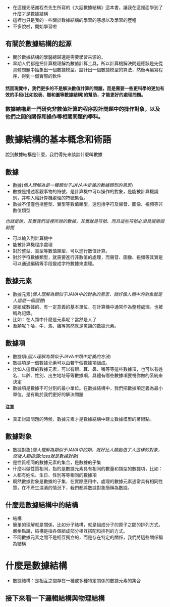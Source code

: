 * 在這裡先感謝程杰先生所寫的《大話數據結構》這本書，讓我在這裡面學到了什麼才是數據結構
* 這裡也只是我的一些關於數據結構的學習的感想以及學習的歷程
* 不多說啦，開始學習啦
## 有關於數據結構的起源
* 關於數據結構的學醫總歸還是需要學習來源的。
* 早期人們都是把計算機理解為數值計算工具，所以計算機解決問題應該是先從具體問題中抽象出一個數據模型，設計出一個數據模型的算法，然後再編寫程序，得到一個實際的軟件
#### 然而現實中，我們更多的不是解決數值計算的問題，而是需要一些更科學的更加有效的手段(比如說表、樹和圖等數據結構)的幫助，才能更好的處理問題。
### 數據結構是一門研究非數值計算的程序設計問題中的操作對象，以及他們之間的關係和操作等相關問題的學科。
# 數據結構的基本概念和術語
說到數據結構是什麼，我們得先來談談什麼叫數據
## 數據
* 數據(*個人理解為是一種類似于JAVA中定義的數據類型的意思*)
 * 數據是描述客觀事物的符號，是計算機中可以操作的對象，是能被計算機識別，并輸入給計算機處理的符號集合。
  * 數據不僅僅包括整型、實型等數值類型，還包括字符及聲音、圖像、視頻等非數值類型

*也就是說，其實我們這裡所說的數據，其實就是符號、而且這些符號必須具備兩個前提*
 * 可以輸入到計算機中
 * 能被計算機程序處理
  * 對於整型、實型等數值類型，可以進行數值計算。
   * 對於字符數據類型，就需要進行非數值的處理，而聲音、圖像、視頻等其實是可以通過編碼等手段變成字符數據來處理。
## 數據元素
* 數據元素(*個人理解為類似于JAVA中的對象的意思，就好像人類中的對象就是人這麼一個個體*)
 * 是組成數據的、有一定意義的基本單位，在計算機中通常作為整體處理。也被稱為記錄。
  * 比如：在人類中什麼是元素呢？當然是人了
  * 畜類呢？哈，牛、馬、雞等當然就是禽類的數據元素。
## 數據項
* 數據項(*個人理解為類似于JAVA中類中定義的方法*)
 * 數據項是一個數據元素可以由若干個數據項組成。
  * 比如人這樣的數據元素，可以有眼、耳、鼻、嘴等等這些數據項，也可以有姓名、年齡、性別、出生地址等等數據項，具體有哪些數據項要視你做的系統來決定
   * 數據項是數據不可分割的最小單位。在數據結構中，我們把數據項定義為最小單位。是有助於我們更好的解決問題
#### 注意
* 真正討論問題的時候，數據元素才是數據結構中建立數據模型的著眼點。
## 數據對象
* 數據對象(*個人理解為類似于JAVA中的類，就好比人類創造了人這樣的對象，然後人類這個class就是數據對象*)
 * 是性質相同的數據元素的集合，是數據的子集
  * 什麼叫做性質相同，指的是數據元素具有相同的數量和類型的數據項，比如：
   * 人都有姓名、生日、性別等等相同的數據項
 * 既然數據對象是數據的子集，在實際應用中，處理的數據元素通常具有相同性質，在不產生混淆的情況下，我們都將數據對象簡稱為數據。
## 什麼是數據結構中的結構
* 結構
 * 簡單的理解就是關係，比如分子結構，就是組成分子的原子之間的排列方式。嚴格點說，結構是指各個組成部分相互搭配和排列的方式。
  * 不同數據元素之間不是相互獨立的，而是存在特定的關係，我們將這些關係稱為結構
# 什麼是數據結構
* 數據結構：是相互之間存在一種或多種特定關係的數據元素的集合

## 接下來看一下邏輯結構與物理結構
